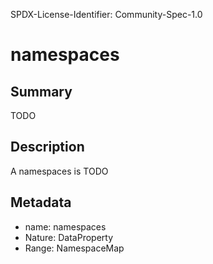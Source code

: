 SPDX-License-Identifier: Community-Spec-1.0

# namespaces

## Summary

TODO

## Description

A namespaces is TODO

## Metadata

- name: namespaces
- Nature: DataProperty
- Range: NamespaceMap


